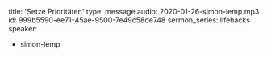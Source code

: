 title: 'Setze Prioritäten'
type: message
audio: 2020-01-26-simon-lemp.mp3
id: 999b5590-ee71-45ae-9500-7e49c58de748
sermon_series: lifehacks
speaker:
  - simon-lemp
